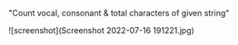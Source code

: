 "Count vocal, consonant & total characters of given string"

![screenshot](Screenshot 2022-07-16 191221.jpg)